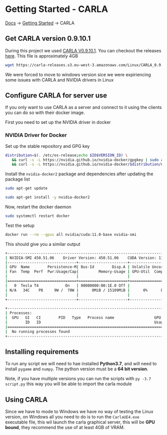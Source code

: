 # Getting Started - CARLA
[Docs][docs-url] -> [Getting Started][getting-started-url] -> CARLA

## Get CARLA version 0.9.10.1

During this project we used [CARLA V0.9.10.1][carla-0.9.10.1]. You can checkout the releases [here][carla-releases]. This file is approximately 4GB

```bash
wget https://carla-releases.s3.eu-west-3.amazonaws.com/Linux/CARLA_0.9.10.1.tar.gz
```

We were forced to move to windows version sice we were expiriencing some issues with CARLA and NVIDIA drivers in Linux 

## Configure CARLA for server use
If you only want to use CARLA as a server and connect to it using the clients you can do so with their docker image.

First you need to set up the NVIDIA driver in docker

### NVIDIA Driver for Docker
Set up the stable repository and GPG key
```bash
distribution=$(. /etc/os-release;echo $ID$VERSION_ID) \
   && curl -s -L https://nvidia.github.io/nvidia-docker/gpgkey | sudo apt-key add - \
   && curl -s -L https://nvidia.github.io/nvidia-docker/$distribution/nvidia-docker.list | sudo tee /etc/apt/sources.list.d/nvidia-docker.list
```

Install the `nvidia-docker2` package and dependencies after updating the package list
```bash
sudo apt-get update

sudo apt-get install -y nvidia-docker2
```

Now, restart the docker daemon
```bash
sudo systemctl restart docker
```

Test the setup
```bash
docker run --rm --gpus all nvidia/cuda:11.0-base nvidia-smi
```

This should give you a similar output
```bash
+-----------------------------------------------------------------------------+
| NVIDIA-SMI 450.51.06    Driver Version: 450.51.06    CUDA Version: 11.0     |
|-------------------------------+----------------------+----------------------+
| GPU  Name        Persistence-M| Bus-Id        Disp.A | Volatile Uncorr. ECC |
| Fan  Temp  Perf  Pwr:Usage/Cap|         Memory-Usage | GPU-Util  Compute M. |
|                               |                      |               MIG M. |
|===============================+======================+======================|
|   0  Tesla T4            On   | 00000000:00:1E.0 Off |                    0 |
| N/A   34C    P8     9W /  70W |      0MiB / 15109MiB |      0%      Default |
|                               |                      |                  N/A |
+-------------------------------+----------------------+----------------------+

+-----------------------------------------------------------------------------+
| Processes:                                                                  |
|  GPU   GI   CI        PID   Type   Process name                  GPU Memory |
|        ID   ID                                                   Usage      |
|=============================================================================|
|  No running processes found                                                 |
+-----------------------------------------------------------------------------+
```



## Installing requirements

To run any script we will need to hae installed **Python3.7**, and will need to install `pygame` and `numpy`. The python version must be a **64 bit version**.

Note, if you have multiple versions you can run the scripts with `py -3.7 script.py` this way you will be able to import the carla module


## Using CARLA

Since we have to mode to Windows we have no way of testing the Linux version, on Windows all you need to do is to run the `CarlaUE4.exe` executable file, this wil launch the carla graphical server, this will be **GPU bound**, they recommend the use of at least 4GB of VRAM.



[docs-url]: https://github.com/eamorgado/Car-Self-driving-Simulator/blob/main/README.md
[getting-started-url]: https://github.com/eamorgado/Car-Self-driving-Simulator/blob/main/Docs/GettingStarted/GettingStarted.md
[carla-0.9.10.1]: https://github.com/carla-simulator/carla/releases/tag/0.9.10.1
[carla-releases]: https://github.com/carla-simulator/carla/releases
